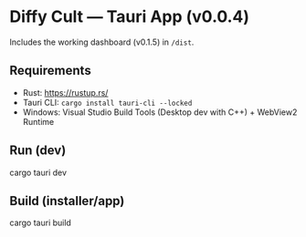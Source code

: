 # Diffy Cult — Tauri App (v0.0.4)
Includes the working dashboard (v0.1.5) in `/dist`.

## Requirements
- Rust: https://rustup.rs/
- Tauri CLI: `cargo install tauri-cli --locked`
- Windows: Visual Studio Build Tools (Desktop dev with C++) + WebView2 Runtime

## Run (dev)
cargo tauri dev

## Build (installer/app)
cargo tauri build
